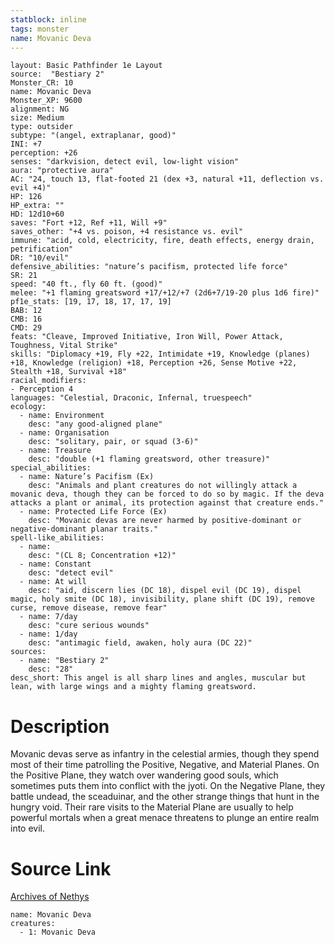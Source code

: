 ```yaml
---
statblock: inline
tags: monster
name: Movanic Deva
---
```

```statblock
layout: Basic Pathfinder 1e Layout
source:  "Bestiary 2"
Monster_CR: 10
name: Movanic Deva
Monster_XP: 9600
alignment: NG
size: Medium
type: outsider
subtype: "(angel, extraplanar, good)"
INI: +7
perception: +26
senses: "darkvision, detect evil, low-light vision"
aura: "protective aura"
AC: "24, touch 13, flat-footed 21 (dex +3, natural +11, deflection vs. evil +4)"
HP: 126
HP_extra: ""
HD: 12d10+60
saves: "Fort +12, Ref +11, Will +9"
saves_other: "+4 vs. poison, +4 resistance vs. evil"
immune: "acid, cold, electricity, fire, death effects, energy drain, petrification"
DR: "10/evil"
defensive_abilities: "nature’s pacifism, protected life force"
SR: 21
speed: "40 ft., fly 60 ft. (good)"
melee: "+1 flaming greatsword +17/+12/+7 (2d6+7/19-20 plus 1d6 fire)"
pf1e_stats: [19, 17, 18, 17, 17, 19]
BAB: 12
CMB: 16
CMD: 29
feats: "Cleave, Improved Initiative, Iron Will, Power Attack, Toughness, Vital Strike"
skills: "Diplomacy +19, Fly +22, Intimidate +19, Knowledge (planes) +18, Knowledge (religion) +18, Perception +26, Sense Motive +22, Stealth +18, Survival +18"
racial_modifiers:
- Perception 4
languages: "Celestial, Draconic, Infernal, truespeech"
ecology:
  - name: Environment
    desc: "any good-aligned plane"
  - name: Organisation
    desc: "solitary, pair, or squad (3-6)"
  - name: Treasure
    desc: "double (+1 flaming greatsword, other treasure)"
special_abilities:
  - name: Nature’s Pacifism (Ex)
    desc: "Animals and plant creatures do not willingly attack a movanic deva, though they can be forced to do so by magic. If the deva attacks a plant or animal, its protection against that creature ends."
  - name: Protected Life Force (Ex)
    desc: "Movanic devas are never harmed by positive-dominant or negative-dominant planar traits."
spell-like_abilities:
  - name:
    desc: "(CL 8; Concentration +12)"
  - name: Constant
    desc: "detect evil"
  - name: At will
    desc: "aid, discern lies (DC 18), dispel evil (DC 19), dispel magic, holy smite (DC 18), invisibility, plane shift (DC 19), remove curse, remove disease, remove fear"
  - name: 7/day
    desc: "cure serious wounds"
  - name: 1/day
    desc: "antimagic field, awaken, holy aura (DC 22)"
sources:
  - name: "Bestiary 2"
    desc: "28"
desc_short: This angel is all sharp lines and angles, muscular but lean, with large wings and a mighty flaming greatsword. 
```
# Description
Movanic devas serve as infantry in the celestial armies, though they spend most of their time patrolling the Positive, Negative, and Material Planes. On the Positive Plane, they watch over wandering good souls, which sometimes puts them into conflict with the jyoti. On the Negative Plane, they battle undead, the sceaduinar, and the other strange things that hunt in the hungry void. Their rare visits to the Material Plane are usually to help powerful mortals when a great menace threatens to plunge an entire realm into evil.
# Source Link
[Archives of Nethys](https://aonprd.com/MonsterDisplay.aspx?ItemName=Movanic%20Deva)
```encounter-table
name: Movanic Deva
creatures:
  - 1: Movanic Deva
```
